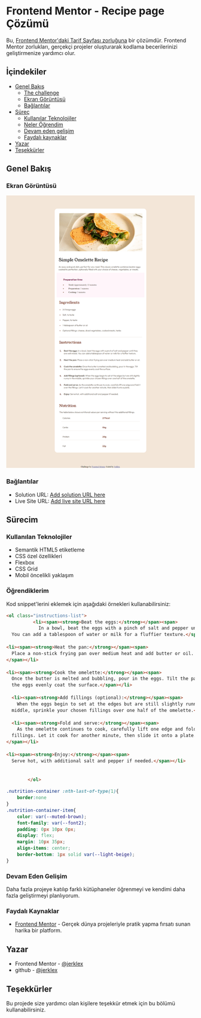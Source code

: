 
# Frontend Mentor - Recipe page Çözümü

Bu, [Frontend Mentor'daki Tarif Sayfası zorluğuna](https://www.frontendmentor.io/challenges/recipe-page-KiTsR8QQKm) bir çözümdür. Frontend Mentor zorlukları, gerçekçi projeler oluşturarak kodlama becerilerinizi geliştirmenize yardımcı olur.

## İçindekiler
- [Genel Bakış](#genel-bakış)
  - [The challenge](#the-challenge)
  - [Ekran Görüntüsü](#ekran-görüntüsü)
  - [Bağlantılar](#bağlantılar)
- [Süreç](#Süreç)
  - [Kullanılar Teknolojiler](#kullanılar-teknolojiler)
  - [Neler Öğrendim](#neler-öğrendim)
  - [Devam eden gelişim](#devam-eden-gelişim)
  - [Faydalı kaynaklar](#faydalı-kaynaklar)
- [Yazar](#yazar)
- [Teşekkürler](#teşekkürler)

## Genel Bakış

### Ekran Görüntüsü

![](design/ss.png)

### Bağlantılar

- Solution URL: [Add solution URL here](https://github.com/jerklex/recipe-page-main)
- Live Site URL: [Add live site URL here](https://jerklex.github.io/recipe-page-main/)

## Sürecim

### Kullanılan Teknolojiler

- Semantik HTML5 etiketleme
- CSS özel özellikleri
- Flexbox
- CSS Grid
- Mobil öncelikli yaklaşım

### Öğrendiklerim

Kod snippet'lerini eklemek için aşağıdaki örnekleri kullanabilirsiniz:

```html
<ol class="instructions-list">
          <li><span><strong>Beat the eggs:</strong></span><span>
            In a bowl, beat the eggs with a pinch of salt and pepper until they are well mixed. 
  You can add a tablespoon of water or milk for a fluffier texture.</span></li>

<li><span><strong>Heat the pan:</strong></span><span>
  Place a non-stick frying pan over medium heat and add butter or oil.
</span></li>

<li><span><strong>Cook the omelette:</strong></span><span>
  Once the butter is melted and bubbling, pour in the eggs. Tilt the pan to ensure 
  the eggs evenly coat the surface.</span></li>

  <li><span><strong>Add fillings (optional):</strong></span><span>
    When the eggs begin to set at the edges but are still slightly runny in the 
  middle, sprinkle your chosen fillings over one half of the omelette.</span></li>

  <li><span><strong>Fold and serve:</strong></span><span>
    As the omelette continues to cook, carefully lift one edge and fold it over the 
  fillings. Let it cook for another minute, then slide it onto a plate.
</span></li>

<li><span><strong>Enjoy:</strong></span><span>
  Serve hot, with additional salt and pepper if needed.</span></li>


        </ol>
```
```css
.nutrition-container :nth-last-of-type(1){
    border:none
}
.nutrition-container-item{
    color: var(--muted-brown);
    font-family: var(--font2);
    padding: 0px 10px 0px;
    display: flex;
    margin: 10px 35px;
    align-items: center;
    border-bottom: 1px solid var(--light-beige);
}
```
### Devam Eden Gelişim

Daha fazla projeye katılıp farklı kütüphaneler öğrenmeyi ve kendimi daha fazla geliştirmeyi planlıyorum.

### Faydalı Kaynaklar

- [Frontend Mentor](https://www.frontendmentor.io/) - Gerçek dünya projeleriyle pratik yapma fırsatı sunan harika bir platform.

## Yazar

- Frontend Mentor - [@jerklex](https://www.frontendmentor.io/profile/jerklex)
- github - [@jerklex](https://https://github.com/jerklex)

## Teşekkürler

Bu projede size yardımcı olan kişilere teşekkür etmek için bu bölümü kullanabilirsiniz.

